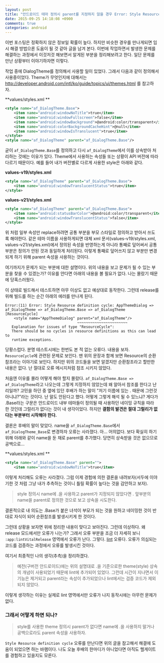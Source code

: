 ```yaml
---
layout: post
title: "안드로이드 테마 정의시 parent를 지정하지 않을 경우 Error: Style Resource definition cycle 발생"
date: 2015-09-25 14:18:08 +0900
comments: true
categories: android
---
```

이번 포스팅은 정확하지 않은 정보일 확률이 높다. 하지만 비슷한 경우를 만나게되면 임시 해결 방법으론 도움이 될 것 같아 글을 남겨 본다.
이번에 작업하면서 발생한 문제를 해결하는 과정에서 이것저것 해보면서 알게된 부분을 정리해보려고 한다. 일단 문제를 만난 상황부터 이야기하자면 이렇다.

작업 중에 DialogTheme를 정의해서 사용할 일이 있었다. 그래서 다음과 같이 정의해서 사용중이었다. Theme가 무엇인지에 대해서는 http://developer.android.com/intl/ko/guide/topics/ui/themes.html 를 참고하자.

**values/styles.xml **

```XML
<style name="af_DialogTheme.Base">
    <item name="android:windowNoTitle">true</item>
    <item name="android:windowFullscreen">false</item>
    <item name="android:windowBackground">@android:color/transparent</item>
    <item name="android:colorBackgroundCacheHint">@null</item>
    <item name="android:windowIsTranslucent">true</item>
</style>
<style name="af_DialogTheme" parent="af_DialogTheme.Base"/>
```

굳이 `af_DialogTheme.Base`를 정의하고 다시 `af_DialogTheme`에서 이를 상속받아 처리하는 것에는 이유가 있다. Theme에서 사용하는 속성들 또는 상황이 API 버전에 따라 다르기 때문이다. 예를 들어 내가 버전별로 다르게 사용한 style은 아래와 같다.

**values-v19/styles.xml**
```XML
<style name="af_DialogTheme" parent="af_DialogTheme.Base">
    <item name="android:windowTranslucentStatus">true</item>
</style>
```

**values-v21/styles.xml**
```XML
<style name="af_DialogTheme" parent="af_DialogTheme.Base">
    <item name="android:statusBarColor">@android:color/transparent</item>
    <item name="android:windowTranslucentStatus">false</item>
</style>
```

위 처럼 일부 속성만 replace하려면 공통 부분을 부모 스타일로 정의하고 받아서 쓰도록 해야한다. 같은 테마 이름을 사용하게되면 대체 xml 문서(values-v19/styles.xml, values-v21/styles.xml)에서 정의된 속성을 반영하는게 아니라 통째로 덮어써서 공통 부분은 정의가 안된 것과 동일하게 처리된다. 이렇게 통째로 덮어쓰지 않고 부분만 변경되게 하기 위해 parent 속성을 사용하는 것이다.

여기까지가 문제가 되는 부분에 대한 설명이다. 위의 내용을 보고 문제가 될 수 있는 부분을 찾을 수 있겠는가? 이유를 안다면 아래의 내용을 볼 필요가 없다. 나는 몰랐기 때문에 당혹스러웠다.

이 상태로 빌드해서 테스트하면 아무 이상도 없고 예상대로 동작한다. 그런데 release를 위해 빌드를 하는 순간 아래의 에러를 만나게 된다.

```
Error:(11) Error: Style Resource definition cycle: AppThemeDialog => af_DialogTheme => af_DialogTheme.Base => af_DialogTheme [ResourceCycle]
    <style name="AppThemeDialog" parent="af_DialogTheme"/>
                                 ~~~~~~~~~~~~~~~~~~~~~~~
   Explanation for issues of type "ResourceCycle":
   There should be no cycles in resource definitions as this can lead to
   runtime exceptions.
```

당황스럽다. 분명 테스트시에는 한번도 본 적 없는 오류다. 내용을 보자. `ResourceCycle`에 관련된 문제로 보인다. 맨 위의 문장과 함께 보면 Resource의 순환참조라는 이야기로 보인다. 하지만 위의 코드들을 보면 알겠지만 순환참조라고 할만한 내용은 없다. 난 절대로 오류 메시지처럼 참조 시키지 않았다.

처음엔 이유를 몰라 어떻게 해야 할지 몰랐다. `af_DialogTheme.Base => af_DialogTheme`라고 나오는데 그렇게 지정하지 않았는데 왜 알아서 참조를 한다고 난리일까? 고민을 하던 중 옆에 있던 후배가 하는 말이 "저기 이름에 있는 . 때문에 그런것 아니냐?"라는 것이다. 난 말도 안된다고 했다. 어떻게 그렇게 해석 될 수 있느냐? 게다가 .Base라는 구문은 안드로이드 내부 테마들이 정의될 때 사용하던 네이밍 규칙을 따라 한 것인데 그럴리가 없다는 것이 내 생각이었다. 하지만 **결함의 발견은 절대 그럴리가 없다는 부분부터 시작해야 한다.**

결론은 후배의 말이 맞았다. name을 `af_DialogTheme.Base`에서 `af_DialogTheme_Base`로 변경하자 오류는 사라졌다. 아... 어의없다.
보다 확실히 하기 위해 아래와 같이 name을 둔 채로 parent를 추가했다. 당연히 상속받을 것은 없으므로 공백으로...

**values/styles.xml **
```XML
<style name="af_DialogTheme.Base" parent="">
    <item name="android:windowNoTitle">true</item>
```

이렇게 처리해도 오류는 사라졌다. 그럼 이제 경험에 의한 결론을 내려보자(서두에 이야기한 것 처럼 그냥 내가 추측하는 것이니 틀릴 확률이 높다는 것을 감안하고 보자).

> style 정의시 name에 .을 사용하고 parent가 지정되지 않았다면 . 앞부분의 name을 parent로 정의한 것으로 보고 상속을 시도한다.

결론적으로 내 의도는 .Base가 붙은 녀석이 부모가 되는 것을 원하고 네이밍한 것이 반대로 자식이 되어 순환참조를 발생시키게 한 것이다.

그런데 상황을 보자면 위에 정리한 내용이 맞다고 보아진다. 그런데 이상하다. 왜 release 모드에서만 오류가 나는가? 그래서 오류 부분을 조금 더 자세히 보니 `:app:lintVitalRelease` 영역에서 오류가 난다. 그렇다. [lint](https://ko.wikipedia.org/wiki/Lint) 오류다. 오류가 의심되는 코드를 검증하는 과정에서 오류를 발생시킨 것이다.

여기서 최종적인 나의 생각(추측)을 정리하겠다.

> 예전(구버전 안드로이드)에는 위의 설명대로 .을 기준으로한 theme(style) 상속의 개념이 사용되었기 때문에 lint에 추가되어 있었다. 그런데 시간이 지나면서 이 기능은 제거되고 parent라는 속성이 추가되었으나 lint에서는 검증 코드가 제외되지 않았다.

이렇게 생각하는 이유는 실제로 lint 영역에서만 오류가 나지 동작시에는 아무런 문제가 없다.

### 그래서 어떻게 하면 되나?

> style를 사용한 theme 정의시 parent가 없다면 name에 .을 사용하지 말거나 공백으로라도 parent 속성을 사용하자.

`Style Resource definition cycle` 오류를 만난다면 위의 글을 참고해서 해결에 도움이 되었으면 하는 바램이다. 나도 오늘 후배의 한마디가 아니었다면 아직도 헬게이트를 경험하고 있을지도 모른다.
